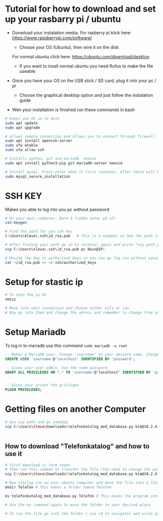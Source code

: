 # Tutorial for how to download and set up your rasbarry pi / ubuntu

* Donwload your instalation media. For rasberry pi klick here: https://www.raspberrypi.com/software/
    * Chosse your OS (Ubuntu), then  wire it on the disk

    For normal ubuntu click here: https://ubuntu.com/download/desktop 
    * If you want to insall normal ubuntu you need Rufus to make the file useable

* Once you have your OS on the USB stick / SD card, plug it into your pc / pi 

    * Choose the graphical desktop option and just follow the instalation guide

* Wen your installation is finished run these commands in bash
```sh 
# Keeps you OS up to date 
sudo apt update 
sudo apt upgrade

# allows remote connection and allows you to connect through firewall
sudo apt install openssh-server  
sudo ufw enable
sudo ufw allow ssh

# Installs python, git and mariadb, neovim 
sudo apt install python3-pip git mariadb-server neovim

# Install mysql. Press enter when it first launches. After there will be multiple prompts, Y =  yes and N = no,  Correct: n, n, Y, Y, Y, Y, Y 
sudo mysql_secure_installation    
```

# SSH KEY 

Makes you able to log into you pc without password

```sh
# On your main computer. Bare å trykke enter på alt
ssh-keygen  

# Find the path for you ssh key
C:\Users\kleva\.ssh\id_rsa.pub   # This is a exempel on how the path looks like. 

# After finding your path go in to terminal again and write "scp path pc_name@IP:"
scp C:\Users\kleva\.ssh\id_rsa.pub pc Navn@IP:

# Moving the key to authorized keys so you can go log inn without password 
cat ~/id_rsa.pub >> ~/.ssh/authorized_keys

```
# Setup for stastic ip

```sh
# To open the ip UI
nmtui

# Move into edit connection and choose either wifi or lan.
# Now go into IVe4 and change the adress and remember to change from automatic to manual
```



# Setup Mariadb 
To log in to mariadb use this command ``sudo mariadb -u root``

```sql 
-- Makes a MariaDB user. Change "username" to your desierd name. Change "password" to your desired password
CREATE USER 'username'@'localhost' IDENTIFIED BY 'password';

-- Gives your user admin. Use the same password 
GRANT ALL PRIVILEGES ON *.* TO 'username'@’localhost’ IDENTIFIED BY 'password';


-- Gives your accout the privliges 
FLUSH PRIVILEGES;

```

# Getting files on another Computer
```sh
# Use scp path and pc_name@ip
scp C:\Users\kleva\Downloads\telefonkatalog_med_database.py kim@10.2.4.62: # This is an example of a scp command 
 
```

## How to download "Telefonkatalog" and how to use it 

```sh
# First download it form teams
# Then run this comman to transfer the file (You need to change the path and ip to your own, this is just my path and pc_name and ip)
scp C:\Users\kleva\Downloads\telefonkatalog_med_database.py kim@10.2.4.62:

# Now ssh/log inn on your ubuntu computer and move the file into a folder and the place you want 
mkdir Telefon # This makes a folder named Telefon

mv telefonkatalog_med_database.py Telefon # This moves the program into a folder.

# Use the mv command again to move the folder to your desired place 

# To run the file go into the folder ( use cd to navigate) and write python3 telefonkatalog_med_database.py

```